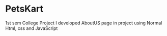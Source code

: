 # PetsKart
1st sem College Project
I developed AboutUS page in project using Normal Html, css and JavaScript
